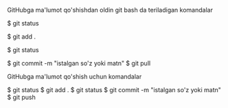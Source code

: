 GitHubga ma'lumot qo'shishdan oldin git bash da teriladigan komandalar

$ git status

$ git add .

$ git status

$ git commit -m "istalgan so'z yoki matn"
$ git pull

GitHubga ma'lumot qo'shish uchun komandalar

$ git status
$ git add .
$ git status
$ git commit -m "istalgan so'z yoki matn"
$ git push

